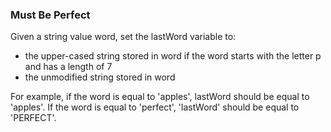 ### Must Be Perfect

Given a string value word, set the lastWord variable to:
  - the upper-cased string stored in word if the word starts with the letter p
    and has a length of 7
  - the unmodified string stored in word

For example, if the word is equal to 'apples', lastWord should be equal to
'apples'. If the word is equal to 'perfect', 'lastWord' should be equal to
'PERFECT'.
